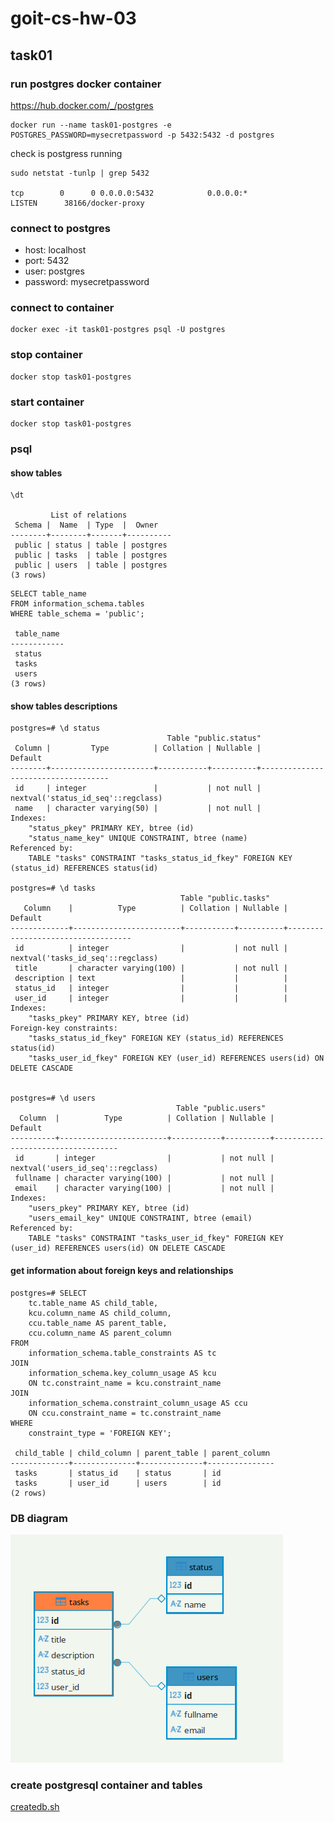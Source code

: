 # goit-cs-hw-03

## task01

### run postgres docker container

https://hub.docker.com/_/postgres

```
docker run --name task01-postgres -e POSTGRES_PASSWORD=mysecretpassword -p 5432:5432 -d postgres

```

check is postgress running

```
sudo netstat -tunlp | grep 5432

tcp        0      0 0.0.0.0:5432            0.0.0.0:*               LISTEN      38166/docker-proxy
```

### connect to postgres

-   host: localhost
-   port: 5432
-   user: postgres
-   password: mysecretpassword

### connect to container

```
docker exec -it task01-postgres psql -U postgres
```

### stop container

```
docker stop task01-postgres
```

### start container

```
docker stop task01-postgres
```

### psql

#### show tables

```
\dt

         List of relations
 Schema |  Name  | Type  |  Owner
--------+--------+-------+----------
 public | status | table | postgres
 public | tasks  | table | postgres
 public | users  | table | postgres
(3 rows)

```

```
SELECT table_name
FROM information_schema.tables
WHERE table_schema = 'public';

 table_name
------------
 status
 tasks
 users
(3 rows)

```

#### show tables descriptions

```
postgres=# \d status
                                   Table "public.status"
 Column |         Type          | Collation | Nullable |              Default
--------+-----------------------+-----------+----------+------------------------------------
 id     | integer               |           | not null | nextval('status_id_seq'::regclass)
 name   | character varying(50) |           | not null |
Indexes:
    "status_pkey" PRIMARY KEY, btree (id)
    "status_name_key" UNIQUE CONSTRAINT, btree (name)
Referenced by:
    TABLE "tasks" CONSTRAINT "tasks_status_id_fkey" FOREIGN KEY (status_id) REFERENCES status(id)

postgres=# \d tasks
                                      Table "public.tasks"
   Column    |          Type          | Collation | Nullable |              Default
-------------+------------------------+-----------+----------+-----------------------------------
 id          | integer                |           | not null | nextval('tasks_id_seq'::regclass)
 title       | character varying(100) |           | not null |
 description | text                   |           |          |
 status_id   | integer                |           |          |
 user_id     | integer                |           |          |
Indexes:
    "tasks_pkey" PRIMARY KEY, btree (id)
Foreign-key constraints:
    "tasks_status_id_fkey" FOREIGN KEY (status_id) REFERENCES status(id)
    "tasks_user_id_fkey" FOREIGN KEY (user_id) REFERENCES users(id) ON DELETE CASCADE


postgres=# \d users
                                     Table "public.users"
  Column  |          Type          | Collation | Nullable |              Default
----------+------------------------+-----------+----------+-----------------------------------
 id       | integer                |           | not null | nextval('users_id_seq'::regclass)
 fullname | character varying(100) |           | not null |
 email    | character varying(100) |           | not null |
Indexes:
    "users_pkey" PRIMARY KEY, btree (id)
    "users_email_key" UNIQUE CONSTRAINT, btree (email)
Referenced by:
    TABLE "tasks" CONSTRAINT "tasks_user_id_fkey" FOREIGN KEY (user_id) REFERENCES users(id) ON DELETE CASCADE
```

#### get information about foreign keys and relationships

```
postgres=# SELECT
    tc.table_name AS child_table,
    kcu.column_name AS child_column,
    ccu.table_name AS parent_table,
    ccu.column_name AS parent_column
FROM
    information_schema.table_constraints AS tc
JOIN
    information_schema.key_column_usage AS kcu
    ON tc.constraint_name = kcu.constraint_name
JOIN
    information_schema.constraint_column_usage AS ccu
    ON ccu.constraint_name = tc.constraint_name
WHERE
    constraint_type = 'FOREIGN KEY';

 child_table | child_column | parent_table | parent_column
-------------+--------------+--------------+---------------
 tasks       | status_id    | status       | id
 tasks       | user_id      | users        | id
(2 rows)

```

### DB diagram

![DB diagram](./db-scheme.png)

### create postgresql container and tables

[createdb.sh](./task01/createdb.sh)
